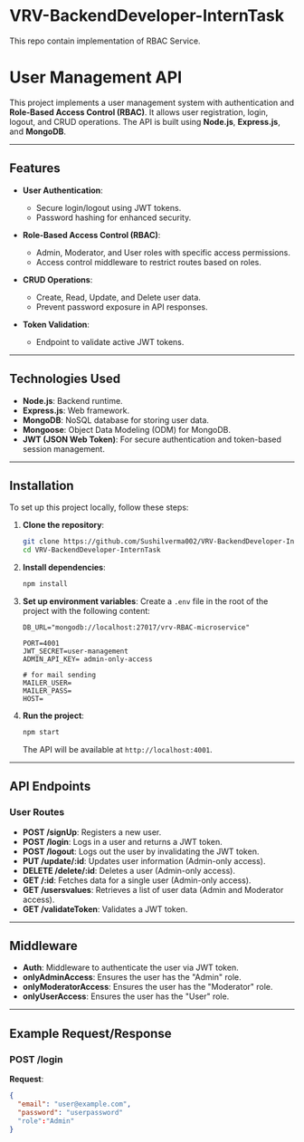 # VRV-BackendDeveloper-InternTask

This repo contain implementation of RBAC Service.

# **User Management API**

This project implements a user management system with authentication and **Role-Based Access Control (RBAC)**. It allows user registration, login, logout, and CRUD operations. The API is built using **Node.js**, **Express.js**, and **MongoDB**.

---

## **Features**

- **User Authentication**:
  - Secure login/logout using JWT tokens.
  - Password hashing for enhanced security.
- **Role-Based Access Control (RBAC)**:

  - Admin, Moderator, and User roles with specific access permissions.
  - Access control middleware to restrict routes based on roles.

- **CRUD Operations**:

  - Create, Read, Update, and Delete user data.
  - Prevent password exposure in API responses.

- **Token Validation**:
  - Endpoint to validate active JWT tokens.

---

## **Technologies Used**

- **Node.js**: Backend runtime.
- **Express.js**: Web framework.
- **MongoDB**: NoSQL database for storing user data.
- **Mongoose**: Object Data Modeling (ODM) for MongoDB.
- **JWT (JSON Web Token)**: For secure authentication and token-based session management.

---

## **Installation**

To set up this project locally, follow these steps:

1. **Clone the repository**:

   ```bash
   git clone https://github.com/Sushilverma002/VRV-BackendDeveloper-InternTask
   cd VRV-BackendDeveloper-InternTask
   ```

2. **Install dependencies**:

   ```bash
   npm install
   ```

3. **Set up environment variables**:
   Create a `.env` file in the root of the project with the following content:

   ```
   DB_URL="mongodb://localhost:27017/vrv-RBAC-microservice"

   PORT=4001
   JWT_SECRET=user-management
   ADMIN_API_KEY= admin-only-access

   # for mail sending
   MAILER_USER=
   MAILER_PASS=
   HOST=
   ```

4. **Run the project**:
   ```bash
   npm start
   ```
   The API will be available at `http://localhost:4001`.

---

## **API Endpoints**

### **User Routes**

- **POST /signUp**: Registers a new user.
- **POST /login**: Logs in a user and returns a JWT token.
- **POST /logout**: Logs out the user by invalidating the JWT token.
- **PUT /update/:id**: Updates user information (Admin-only access).
- **DELETE /delete/:id**: Deletes a user (Admin-only access).
- **GET /:id**: Fetches data for a single user (Admin-only access).
- **GET /usersvalues**: Retrieves a list of user data (Admin and Moderator access).
- **GET /validateToken**: Validates a JWT token.

---

## **Middleware**

- **Auth**: Middleware to authenticate the user via JWT token.
- **onlyAdminAccess**: Ensures the user has the "Admin" role.
- **onlyModeratorAccess**: Ensures the user has the "Moderator" role.
- **onlyUserAccess**: Ensures the user has the "User" role.

---

## **Example Request/Response**

### **POST /login**

**Request**:

```json
{
  "email": "user@example.com",
  "password": "userpassword"
  "role":"Admin"
}
```

